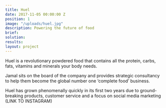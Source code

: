 ```yaml
---
title: Huel
date: 2017-11-05 00:00:00 Z
position: 1
image: "/uploads/huel.jpg"
description: Powering the future of food
brief: 
solution: 
results: 
layout: project
---
```


Huel is a revolutionary powdered food that contains all the protein, carbs, fats, vitamins and minerals your body needs.

Jamal sits on the board of the company and provides strategic consultancy to help them become the global number one ‘complete food’ business. 

Huel has grown phenomenally quickly in its first two years due to ground-breaking products, customer service and a focus on social media marketing (LINK TO INSTAGRAM) 